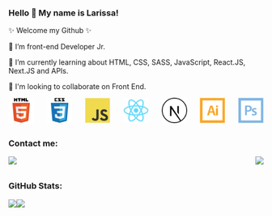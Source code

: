 ### Hello 👋 My name is Larissa!
✨ Welcome my Github ✨

🌱 I’m front-end Developer Jr.

🎯 I’m currently learning about HTML, CSS, SASS, JavaScript, React.JS, Next.JS and APIs.

👀 I'm looking to collaborate on Front End.

<div  style="display: flex; justify-content: space-between">
<img  height="50rem" src="https://raw.githubusercontent.com/devicons/devicon/master/icons/html5/html5-original-wordmark.svg"/>
<img  height="50rem" src="https://raw.githubusercontent.com/devicons/devicon/master/icons/css3/css3-original-wordmark.svg"/>
<img  height="50rem" src="https://raw.githubusercontent.com/devicons/devicon/master/icons/javascript/javascript-original.svg"/>
<img  height="50rem" src="https://github.com/devicons/devicon/blob/master/icons/react/react-original.svg"/>
<img  height="50rem" src="https://github.com/devicons/devicon/blob/master/icons/nextjs/nextjs-line.svg"/> 
<img  height="50rem" src="https://github.com/devicons/devicon/blob/master/icons/illustrator/illustrator-line.svg"/> 
 <img  height="50rem" src="https://github.com/devicons/devicon/blob/master/icons/photoshop/photoshop-line.svg"/>
 
</div>
 
##

### Contact me:
<div  style="display: flex; justify-content: space-between">
 <a href="https://www.linkedin.com/in/larissagomes19/" target="_blank"> <img height="30rem" src="https://img.shields.io/badge/-LINKEDIN-blue"/></a>
 <a href="mailto:larissa_gomes19@hotmail.com" target="_blank"> <img height="30rem" src="https://img.shields.io/badge/-EMAIL-red"/></a>
</div>

##
 
### GitHub Stats:
<div align="left">
  <a href="https://github.com/lahgomes">
  <img align= "left" height="140em" src="https://github-readme-stats.vercel.app/api?username=lahgomes&show_icons=true&hide=contribs,issues&theme=cobalt&include_all_commits=true&count_private=true"/>
  <img height="140em" src="https://github-readme-stats.vercel.app/api/top-langs/?username=lahgomes&layout=compact&langs_count=7&theme=cobalt"/>
</div>
  



